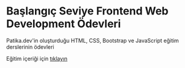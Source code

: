 # Başlangıç Seviye Frontend Web Development Ödevleri

Patika.dev'in oluşturduğu HTML, CSS, Bootstrap ve JavaScript eğitim derslerinin ödevleri

Eğitim içeriği için [tıklayın](https://app.patika.dev/paths/baslangic-seviye-frontend-web-development-patikasi)